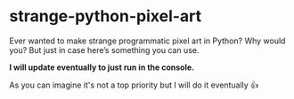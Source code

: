 # strange-python-pixel-art
Ever wanted to make strange programmatic pixel art in Python? Why would you? But just in case here’s something you can use.

<b>I will update eventually to just run in the console.</b>

As you can imagine it's not a top priority but I will do it eventually 👍
